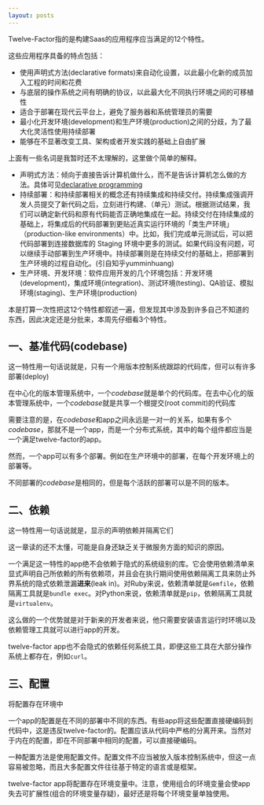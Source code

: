 ```yaml
---
layout: posts
---
```

Twelve-Factor指的是构建Saas的应用程序应当满足的12个特性。  

这些应用程序具备的特点包括：  
* 使用声明式方法(declarative formats)来自动化设置，以此最小化新的成员加入工程的时间和花费  
* 与底层的操作系统之间有明确的协议，以此最大化不同执行环境之间的可移植性  
* 适合于部署在现代云平台上，避免了服务器和系统管理员的需要  
* 最小化开发环境(development)和生产环境(production)之间的分歧，为了最大化灵活性使用持续部署  
* 能够在不显著改变工具、架构或者开发实践的基础上自由扩展  

上面有一些名词是我暂时还不太理解的，这里做个简单的解释。  
* 声明式方法：倾向于直接告诉计算机做什么，而不是告诉计算机怎么做的方法。具体可见[declarative programming](https://en.wikipedia.org/wiki/Declarative_programming)
* 持续部署：和持续部署相关的概念还有持续集成和持续交付。持续集成强调开发人员提交了新代码之后，立刻进行构建、（单元）测试。根据测试结果，我们可以确定新代码和原有代码能否正确地集成在一起。持续交付在持续集成的基础上，将集成后的代码部署到更贴近真实运行环境的「类生产环境」（production-like environments）中。比如，我们完成单元测试后，可以把代码部署到连接数据库的 Staging 环境中更多的测试。如果代码没有问题，可以继续手动部署到生产环境中。持续部署则是在持续交付的基础上，把部署到生产环境的过程自动化。(引自知乎yumminhuang)
* 生产环境、开发环境：软件应用开发的几个环境包括：开发环境(development)，集成环境(integration)、测试环境(testing)、QA验证、模拟环境(staging)、生产环境(production)  

本是打算一次性把这12个特性都叙述一遍，但发现其中涉及到许多自己不知道的东西，因此决定还是分批来，本周先仔细看3个特性。  

## 一、基准代码(codebase)  
这一特性用一句话说就是，只有一个用版本控制系统跟踪的代码库，但可以有许多部署(deploy)  

在中心化的版本管理系统中，一个*codebase*就是单个的代码库。在去中心化的版本管理系统中，一个*codebase*就是共享一个根提交(root commit)的代码库  

需要注意的是，在*codebase*和app之间永远是一对一的关系，如果有多个*codebase*，那就不是一个app，而是一个分布式系统，其中的每个组件都应当是一个满足twelve-factor的app。  

然而，一个app可以有多个部署。例如在生产环境中的部署，在每个开发环境上的部署等。  

不同部署的*codebase*是相同的，但是每个活跃的部署可以是不同的版本。  

## 二、依赖  
这一特性用一句话说就是，显示的声明依赖并隔离它们  

这一章读的还不太懂，可能是自身还缺乏关于微服务方面的知识的原因。  

一个满足这一特性的app绝不会依赖于隐式的系统级别的库。它会使用依赖清单来显式声明自己所依赖的所有依赖项，并且会在执行期间使用依赖隔离工具来防止外界系统的隐式依赖泄漏**进来**(leak in)。对Ruby来说，依赖清单就是`Gemfile`，依赖隔离工具就是`bundle exec`。对Python来说，依赖清单就是`pip`，依赖隔离工具就是`virtualenv`。  

这么做的一个优势就是对于新来的开发者来说，他只需要安装语言运行时环境以及依赖管理工具就可以进行app的开发。  

twelve-factor app也不会隐式的依赖任何系统工具，即便这些工具在大部分操作系统上都存在，例如`curl`。  

## 三、配置  
将配置存在环境中  

一个app的配置是在不同的部署中不同的东西。有些app将这些配置直接硬编码到代码中，这是违反twelve-factor的。配置应该从代码中严格的分离开来。当然对于内在的配置，即在不同部署中相同的配置，可以直接硬编码。  

一种配置方法是使用配置文件。配置文件不应当被放入版本控制系统中，但这一点容易被忽略，而且大多配置文件往往基于特定的语言或是框架。  

twelve-factor app将配置存在环境变量中。注意，使用组合的环境变量会使app失去可扩展性(组合的环境变量存疑)，最好还是将每个环境变量单独使用。  
